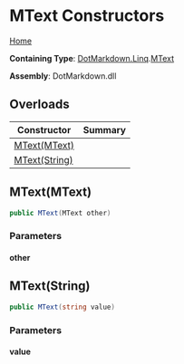 # MText Constructors

[Home](../../../../README.md#_top)

**Containing Type**: [DotMarkdown.Linq](../../README.md#_top)\.[MText](../README.md#_top)

**Assembly**: DotMarkdown\.dll

## Overloads

| Constructor | Summary |
| ----------- | ------- |
| [MText(MText)](#DotMarkdown_Linq_MText__ctor_DotMarkdown_Linq_MText_) | |
| [MText(String)](#DotMarkdown_Linq_MText__ctor_System_String_) | |

## MText\(MText\) <a name="DotMarkdown_Linq_MText__ctor_DotMarkdown_Linq_MText_"></a>

```csharp
public MText(MText other)
```

### Parameters

#### other

## MText\(String\) <a name="DotMarkdown_Linq_MText__ctor_System_String_"></a>

```csharp
public MText(string value)
```

### Parameters

#### value

